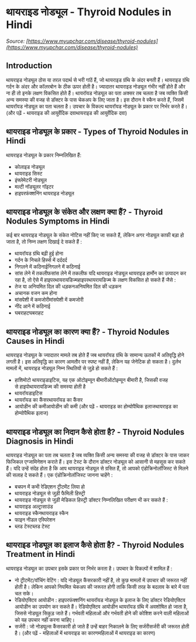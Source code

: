 # थायराइड नोड्यूल - Thyroid Nodules in Hindi
_Source: [https://www.myupchar.com/disease/thyroid-nodules](https://www.myupchar.com/disease/thyroid-nodules)_

## Introduction
थायराइड नोड्यूल ठोस या तरल पदार्थ से भरी गांठें हैं, जो थायराइड ग्रंथि के अंदर बनती हैं। थायराइड ग्रंथि गर्दन के अंदर और कॉलरबोन के ठीक ऊपर होती है। ज्यादातर थायराइड नोड्यूल गंभीर नहीं होते हैं और ना ही तो इनके लक्षण विकसित होते हैं।
थायरॉयड नोड्यूल का पता अक्सर तब चलता है जब व्यक्ति किसी अन्य समस्या की वजह से डॉक्टर के पास चेकअप के लिए जाता है। इस दौरान वे स्कैन करते हैं, जिसमें थायरॉयड नोड्यूल का पता चलता है।
उपचार के विकल्प थायरॉयड नोड्यूल के प्रकार पर निर्भर करते हैं।
(और पढ़ें - थायराइड की आयुर्वेदिक दवाथायराइड की आयुर्वेदिक दवा)

## थायराइड नोड्यूल के प्रकार - Types of Thyroid Nodules in Hindi
थायराइड नोड्यूल के प्रकार निम्नलिखित हैं:
- कोलाइड नोड्यूल
- थायराइड सिस्ट
- इंफ्लेमेटरी नोड्यूल
- मल्टी नॉड्यूलर गॉइटर
- हाइपरफंक्शनिंग थायराइड नोड्यूल

## थायराइड नोड्यूल के संकेत और लक्षण क्या हैं? - Thyroid Nodules Symptoms in Hindi
कई बार थायराइड नोड्यूल के संकेत नोटिस नहीं किए जा सकते हैं, लेकिन अगर नोड्यूल काफी बड़ा हो जाता है, तो निम्न लक्षण दिखाई दे सकते हैं :
- थायरॉयड ग्रंथि बढ़ी हुई होना
- गर्दन के निचले हिस्से में दर्ददर्द
- निगलने में कठिनाईनिगलने में कठिनाई
- सांस लेने में तकलीफसांस लेने में तकलीफ
यदि थायराइड नोड्यूल थायराइड हार्मोन का उत्पादन कर रहा है, तो ऐसे में हाइपरथायरायडिज्महाइपरथायरायडिज्म के लक्षण विकसित हो सकते हैं जैसे :
- तेज या अनियमित दिल की धड़कनअनियमित दिल की धड़कन
- अचानक वजन कम होना
- मांसपेशी में कमजोरीमांसपेशी में कमजोरी
- नींद आने में कठिनाई
- घबराहटघबराहट

## थायराइड नोड्यूल का कारण क्या हैं? - Thyroid Nodules Causes in Hindi
थायराइड नोड्यूल के ज्यादातर मामले तब होते हैं जब थायरॉयड ग्रंथि के सामान्य ऊतकों में अतिवृद्धि होने लगती है। इस अतिवृद्धि का कारण आमतौर पर स्पष्ट नहीं हैं, लेकिन यह जेनेटिक हो सकता है। दुर्लभ मामलों में, थायराइड नोड्यूल निम्न स्थितियों से जुड़े हो सकते हैं :
- हाशिमोटो थायराइडाइटिस, यह एक ऑटोइम्यून बीमारीऑटोइम्यून बीमारी है, जिसकी वजह से हाइपोथायरायडिज्म की समस्या होती है
- थायरॉयडाइटिस
- थायरॉयड का कैंसरथायरॉयड का कैंसर
- आयोडीन की कमीआयोडीन की कमी
(और पढ़ें - थायराइड का होम्योपैथिक इलाजथायराइड का होम्योपैथिक इलाज)

## थायराइड नोड्यूल का निदान कैसे होता है? - Thyroid Nodules Diagnosis in Hindi
थायराइड नोड्यूल का पता तब चलता है जब व्यक्ति किसी अन्य समस्या की वजह से डॉक्टर के पास जाकर फिजिकल एग्जामिनेशन कराते हैं। इस टेस्ट के दौरान डॉक्टर नोड्यूल को आसानी से महसूस कर सकते हैं। यदि उन्हें संदेह होता है कि आप थायराइड नोड्यूल से ग्रसित हैं, तो आपको एंडोक्रिनोलॉजिस्ट से मिलने की सलाह दे सकते हैं।
एक एंडोक्रिनोलॉजिस्ट जानना चाहेंगे :
- बचपन में कभी रेडिएशन ट्रीटमेंट लिया हो
- थायराइड नोड्यूल से जुड़ी फैमिली हिस्ट्री
- थायराइड नोड्यूल से जुड़ी मेडिकल हिस्ट्री
डॉक्टर निम्नलिखित परीक्षण भी कर सकते हैं :
- थायराइड अल्ट्रासाउंड
- थायराइड स्कैनथायराइड स्कैन
- फाइन नीडल एस्पिरेशन
- ब्लड टेस्टब्लड टेस्ट

## थायराइड नोड्यूल का इलाज कैसे होता है? - Thyroid Nodules Treatment in Hindi
थायराइड नोड्यूल का उपचार इसके प्रकार पर निर्भर करता है। उपचार के विकल्पों में शामिल हैं :
- नो ट्रीटमेंट/वॉचिंग वेटिंग : यदि नोड्यूल कैंसरकारी नहीं है, तो कुछ मामलों में उपचार की जरूरत नहीं होती है। लेकिन आपको नियमित चेकअप की जरूरत होगी ताकि किसी तरह के बदलाव के बारे में पता चल सके।
- रेडियोएक्टिव आयोडीन : हाइपरफंक्शनिंग थायरॉयड नोड्यूल के इलाज के लिए डॉक्टर रेडियोएक्टिव आयोडीन का उपयोग कर सकते हैं। रेडियोएक्टिव आयोडीन थायरॉयड ग्रंथि में अवशोषित हो जाता है, जिससे नोड्यूल सिकुड़ जाते हैं। गर्भवती महिलाओं और गर्भवती होने की कोशिश करने वाली महिलाओं को यह उपचार नहीं करना चाहिए।
- सर्जरी : जो नोड्यूल्स कैंसरकारी हो जाते हैं उन्हें बाहर निकालने के लिए सर्जरीसर्जरी की जरूरत होती है।
(और पढ़ें - महिलाओं में थायराइड का कारणमहिलाओं में थायराइड का कारण)


